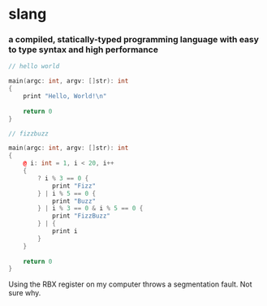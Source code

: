 # slang
### a compiled, statically-typed programming language with easy to type syntax and high performance

```cpp
// hello world

main(argc: int, argv: []str): int 
{
    print "Hello, World!\n"
    
    return 0
}
```
```cpp
// fizzbuzz

main(argc: int, argv: []str): int 
{
    @ i: int = 1, i < 20, i++
    {
        ? i % 3 == 0 {
            print "Fizz"
        } | i % 5 == 0 {
            print "Buzz"
        } | i % 3 == 0 & i % 5 == 0 {
            print "FizzBuzz"
        } | {
            print i
        }
    }
    
    return 0
}
```

Using the RBX register on my computer throws a segmentation fault. Not sure why.